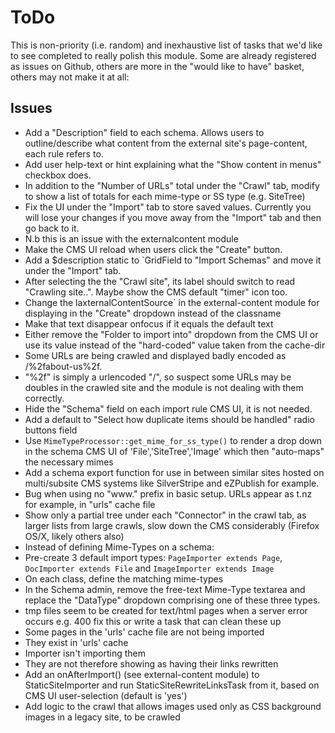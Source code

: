 # ToDo

This is non-priority (i.e. random) and inexhaustive list of tasks that we'd like to see completed to really polish this module.
Some are already registered as issues on Github, others are more in the "would like to have" basket, others may not make it at all:

## Issues

* Add a "Description" field to each schema. Allows users to outline/describe what content from the external site's page-content, each rule refers to.
* Add user help-text or hint explaining what the "Show content in menus" checkbox does.
* In addition to the "Number of URLs" total under the "Crawl" tab, modify to show a list of totals for each mime-type or SS type (e.g. SiteTree)
* Fix the UI under the "Import" tab to store saved values. Currently you will lose your changes if you move away from the "Import" tab and then go back to it.
 * N.b this is an issue with the externalcontent module
* Make the CMS UI reload when users click the "Create" button.
* Add a $description static to `GridField to "Import Schemas" and move it under the "Import" tab.
* After selecting the the "Crawl site", its label should switch to read "Crawling site..". Maybe show the CMS default "timer" icon too.
* Change the laxternalContentSource` in the external-content module for displaying in the "Create" dropdown instead of the classname
 * Make that text disappear onfocus if it equals the default text
* Either remove the "Folder to import into" dropdown from the CMS UI or use its value instead of the "hard-coded" value taken from the cache-dir
* Some URLs are being crawled and displayed badly encoded as /%2fabout-us%2f.
 * "%2f" is simply a urlencoded "/", so suspect some URLs may be doubles in the crawled site and the module is not dealing with them correctly.
* Hide the "Schema" field on each import rule CMS UI, it is not needed.
* Add a default to "Select how duplicate items should be handled" radio buttons field
* Use `MimeTypeProcessor::get_mime_for_ss_type()` to render a drop down in the schema CMS UI of 'File','SiteTree','Image' which then "auto-maps" the necessary mimes
* Add a schema export function for use in between similar sites hosted on multi/subsite CMS systems like SilverStripe and eZPublish for example.
* Bug when using no "www." prefix in basic setup. URLs appear as t.nz for example, in "urls" cache file
* Show only a partial tree under each "Connector" in the crawl tab, as larger lists from large crawls, slow down the CMS considerably (Firefox OS/X, likely others also)
* Instead of defining Mime-Types on a schema:
 * Pre-create 3 default import types: `PageImporter extends Page`, `DocImporter extends File` and `ImageImporter extends Image`
 * On each class, define the matching mime-types
 * In the Schema admin, remove the free-text Mime-Type textarea and replace the "DataType" dropdown comprising one of these three types.
* tmp files seem to be created for text/html pages when a server error occurs e.g. 400 fix this or write a task that can clean these up
* Some pages in the 'urls' cache file are not being imported
 * They exist in 'urls' cache
 * Importer isn't importing them
 * They are not therefore showing as having their links rewritten
* Add an onAfterImport() (see external-content module) to StaticSiteImporter and run StaticSiteRewriteLinksTask from it, based on CMS UI user-selection (default is 'yes')
* Add logic to the crawl that allows images used only as CSS background images in a legacy site, to be crawled